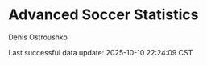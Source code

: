 # Advanced Soccer Statistics
Denis Ostroushko

<!-- gfm -->

Last successful data update: 2025-10-10 22:24:09 CST

